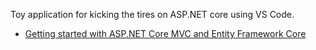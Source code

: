 Toy application for kicking the tires on ASP.NET core using VS Code.

* [Getting started with ASP.NET Core MVC and Entity Framework Core](https://docs.microsoft.com/en-us/aspnet/core/data/ef-mvc/intro)